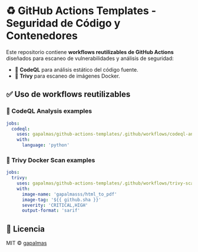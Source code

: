 # ♻️ GitHub Actions Templates - Seguridad de Código y Contenedores

Este repositorio contiene **workflows reutilizables de GitHub Actions** diseñados para escaneo de vulnerabilidades y análisis de seguridad:

- 🔐 **CodeQL** para análisis estático del código fuente.
- 🐳 **Trivy** para escaneo de imágenes Docker.

## ✅ Uso de workflows reutilizables

### 🔐 CodeQL Analysis examples

```yaml
jobs:
  codeql:
    uses: gapalmas/github-actions-templates/.github/workflows/codeql-analysis.yml@main
    with:
      language: 'python'
```

### 🐳 Trivy Docker Scan examples

```yaml
jobs:
  trivy:
    uses: gapalmas/github-actions-templates/.github/workflows/trivy-scan.yml@main
    with:
      image-name: 'gapalmasss/html_to_pdf'
      image-tag: '${{ github.sha }}'
      severity: 'CRITICAL,HIGH'
      output-format: 'sarif'
```

## 🧩 Licencia

MIT © [gapalmas](https://github.com/gapalmas)
